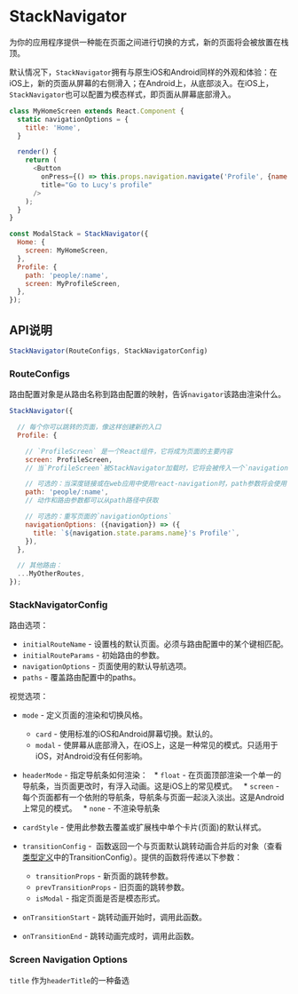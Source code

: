 # StackNavigator

为你的应用程序提供一种能在页面之间进行切换的方式，新的页面将会被放置在栈顶。

默认情况下，`StackNavigator`拥有与原生iOS和Android同样的外观和体验：在iOS上，新的页面从屏幕的右侧滑入；在Android上，从底部淡入。在iOS上，`StackNavigator`也可以配置为模态样式，即页面从屏幕底部滑入。

```javascript
class MyHomeScreen extends React.Component {
  static navigationOptions = {
    title: 'Home',
  }

  render() {
    return (
      <Button
        onPress={() => this.props.navigation.navigate('Profile', {name: 'Lucy'})}
        title="Go to Lucy's profile"
      />
    );
  }
}

const ModalStack = StackNavigator({
  Home: {
    screen: MyHomeScreen,
  },
  Profile: {
    path: 'people/:name',
    screen: MyProfileScreen,
  },
});

```

## API说明

```javascript
StackNavigator(RouteConfigs, StackNavigatorConfig)
```

### RouteConfigs

路由配置对象是从路由名称到路由配置的映射，告诉`navigator`该路由渲染什么。

```javascript
StackNavigator({

  // 每个你可以跳转的页面，像这样创建新的入口
  Profile: {

    // `ProfileScreen` 是一个React组件，它将成为页面的主要内容
    screen: ProfileScreen,
    // 当`ProfileScreen`被StackNavigator加载时，它将会被传入一个`navigation`参数

    // 可选的：当深度链接或在web应用中使用react-navigation时，path参数将会使用：
    path: 'people/:name',
    // 动作和路由参数都可以从path路径中获取

    // 可选的：重写页面的`navigationOptions`
    navigationOptions: ({navigation}) => ({
      title: `${navigation.state.params.name}'s Profile'`,
    }),
  },

  // 其他路由：
  ...MyOtherRoutes,
});

```


### StackNavigatorConfig

路由选项：
- `initialRouteName` - 设置栈的默认页面。必须与路由配置中的某个键相匹配。
- `initialRouteParams` - 初始路由的参数。
- `navigationOptions` - 页面使用的默认导航选项。
- `paths` - 覆盖路由配置中的paths。

视觉选项：
* `mode` - 定义页面的渲染和切换风格。
    * `card` - 使用标准的iOS和Android屏幕切换。默认的。
    * `modal` - 使屏幕从底部滑入，在iOS上，这是一种常见的模式。只适用于iOS，对Android没有任何影响。
* `headerMode` - 指定导航条如何渲染：
    * `float` - 在页面顶部渲染一个单一的导航条，当页面更改时，有浮入动画。这是iOS上的常见模式。
    * `screen` - 每个页面都有一个依附的导航条，导航条与页面一起淡入淡出。这是Android上常见的模式。
    * `none` - 不渲染导航条

* `cardStyle` - 使用此参数去覆盖或扩展栈中单个卡片(页面)的默认样式。
* `transitionConfig` -  函数返回一个与页面默认跳转动画合并后的对象（查看[类型定义](https://github.com/react-community/react-navigation/blob/master/src/TypeDefinition.js)中的TransitionConfig）。提供的函数将传递以下参数：
    * `transitionProps` - 新页面的跳转参数。
    * `prevTransitionProps` - 旧页面的跳转参数。
    * `isModal` - 指定页面是否是模态形式。
* `onTransitionStart` - 跳转动画开始时，调用此函数。
* `onTransitionEnd` - 跳转动画完成时，调用此函数。

### Screen Navigation Options

`title`
作为`headerTitle`的一种备选
